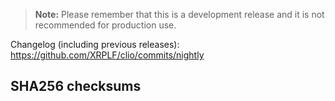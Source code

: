 > **Note:** Please remember that this is a development release and it is not recommended for production use.

Changelog (including previous releases): https://github.com/XRPLF/clio/commits/nightly

## SHA256 checksums
```
